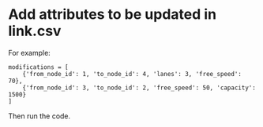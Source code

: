 # Add attributes to be updated in link.csv

For example:
```
modifications = [
    {'from_node_id': 1, 'to_node_id': 4, 'lanes': 3, 'free_speed': 70},
    {'from_node_id': 3, 'to_node_id': 2, 'free_speed': 50, 'capacity': 1500}
]
```
Then run the code. 
